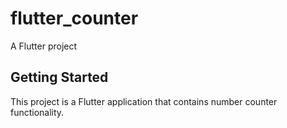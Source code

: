 # flutter_counter

A Flutter project

## Getting Started

This project is a Flutter application that contains number counter functionality.

